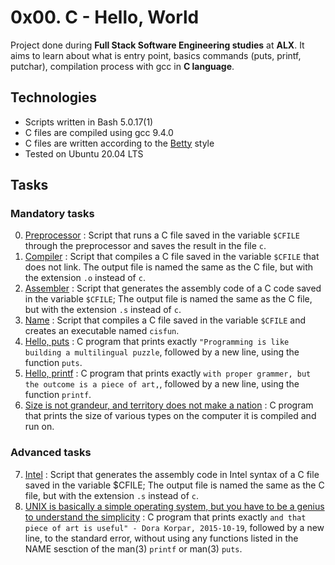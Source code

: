 #  0x00. C - Hello, World

Project done during **Full Stack Software Engineering studies** at **ALX**. It aims to learn about what is entry point, basics commands (puts, printf, putchar), compilation process with gcc in **C language**.

## Technologies
* Scripts written in Bash 5.0.17(1)
* C files are compiled using gcc 9.4.0
* C files are written according to the [Betty](https://github.com/alx-tools/Betty) style
* Tested on Ubuntu 20.04 LTS


## Tasks

### Mandatory tasks

0. [Preprocessor](./0-preprocessor) : Script that runs a C file saved in the variable `$CFILE` through the preprocessor and saves the result in the file `c`.
1. [Compiler](./1-compiler) :  Script that compiles a C file saved in the variable `$CFILE` that does not link. The output file is named the same as the C file, but with the extension `.o` instead of `c`.
2. [Assembler](./2-assembler) : Script that generates the assembly code of a C code saved in the variable `$CFILE`; The output file is named the same as the C file, but with the extension `.s` instead of `c`.
3. [Name](./3-name) : Script that compiles a C file saved in the variable `$CFILE` and creates an executable named `cisfun`.
4. [Hello, puts](./4-puts.c) : C program that prints exactly `"Programming is like building a multilingual puzzle`, followed by a new line, using the function `puts`.
5. [Hello, printf](./5-printf.c) : C program that prints exactly `with proper grammer, but the outcome is a piece of art,`, followed by a new line, using the function `printf`.
6. [Size is not grandeur, and territory does not make a nation](./6-size.c) : C program that prints the size of various types on the computer it is compiled and run on.


### Advanced tasks

7. [Intel](./100-intel) : Script that generates the assembly code in Intel syntax of a
  C file saved in the variable $CFILE; The output file is named the same as the C file, but with the extension `.s` instead of `c`.
8. [UNIX is basically a simple operating system, but you have to be a genius to understand the simplicity](./101-quote.c) : C program that prints exactly `and that piece of art is
  useful" - Dora Korpar, 2015-10-19`, followed by a new line, to the standard error,
  without using any functions listed in the NAME sesction of the man(3) `printf` or man(3)
  `puts`.